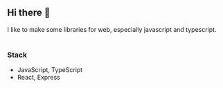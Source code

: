 ## Hi there 👋
I like to make some libraries for web, especially javascript and typescript.
<br />
<br />

### Stack
- JavaScript, TypeScript
- React, Express
